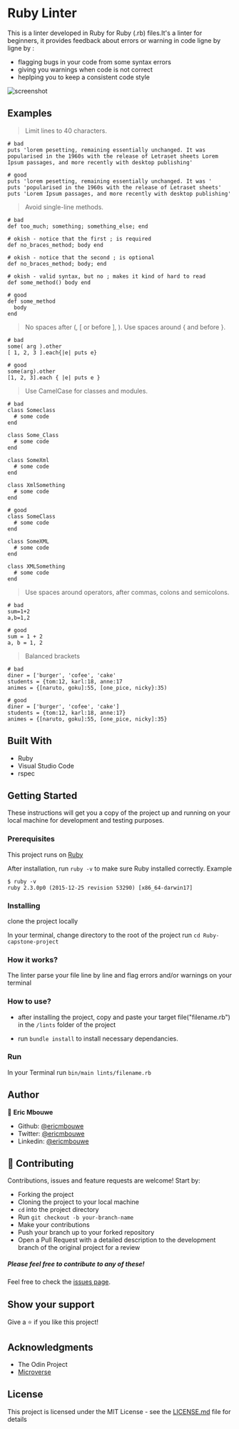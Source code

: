 # Ruby Linter

This is a linter developed in Ruby for Ruby (.rb) files.It's a linter for beginners, it provides feedback about errors or warning in code ligne by ligne by :
- flagging bugs in your code from some syntax errors
- giving you warnings when code is not correct
- heplping you to keep a consistent code style

![screenshot](./linter.PNG)

## Examples

> Limit lines to 40 characters.
```
# bad
puts 'lorem pesetting, remaining essentially unchanged. It was popularised in the 1960s with the release of Letraset sheets Lorem Ipsum passages, and more recently with desktop publishing'

# good
puts 'lorem pesetting, remaining essentially unchanged. It was '
puts 'popularised in the 1960s with the release of Letraset sheets'
puts 'Lorem Ipsum passages, and more recently with desktop publishing'

```

> Avoid single-line methods.
```
# bad
def too_much; something; something_else; end

# okish - notice that the first ; is required
def no_braces_method; body end

# okish - notice that the second ; is optional
def no_braces_method; body; end

# okish - valid syntax, but no ; makes it kind of hard to read
def some_method() body end

# good
def some_method
  body
end

```

> No spaces after (, [ or before ], ). Use spaces around { and before }.
```
# bad
some( arg ).other
[ 1, 2, 3 ].each{|e| puts e}

# good
some(arg).other
[1, 2, 3].each { |e| puts e }

```

> Use CamelCase for classes and modules.
```
# bad
class Someclass
  # some code
end

class Some_Class
  # some code
end

class SomeXml
  # some code
end

class XmlSomething
  # some code
end

# good
class SomeClass
  # some code
end

class SomeXML
  # some code
end

class XMLSomething
  # some code
end

```

> Use spaces around operators, after commas, colons and semicolons.
```
# bad
sum=1+2
a,b=1,2

# good
sum = 1 + 2
a, b = 1, 2

```

> Balanced brackets
```
# bad
diner = ['burger', 'cofee', 'cake'
students = {tom:12, karl:18, anne:17
animes = {[naruto, goku]:55, [one_pice, nicky}:35)

# good
diner = ['burger', 'cofee', 'cake']
students = {tom:12, karl:18, anne:17}
animes = {[naruto, goku]:55, [one_pice, nicky]:35}

```

## Built With

- Ruby
- Visual Studio Code
- rspec


## Getting Started

These instructions will get you a copy of the project up and running on your local machine for development and testing purposes. 

### Prerequisites

This project runs on [Ruby](https://www.ruby-lang.org/en/documentation/installation/)

After installation, run `ruby -v` to make sure Ruby installed correctly. Example
```
$ ruby -v
ruby 2.3.0p0 (2015-12-25 revision 53290) [x86_64-darwin17]
```

### Installing
clone the project locally

In your terminal, change directory to the root of the project run `cd Ruby-capstone-project`

### How it works?
The linter parse your file line by line and flag errors and/or warnings on your terminal

### How to use?
- after installing the project, copy and paste your target file("filename.rb") in the `/lints` folder of the project

- run `bundle install` to install necessary dependancies.

### Run
In your Terminal run `bin/main lints/filename.rb`

## Author

👤 **Eric Mbouwe**

- Github: [@ericmbouwe](https://github.com/ericmbouwe)
- Twitter: [@ericmbouwe](https://twitter.com/ericmbouwe)
- Linkedin: [@ericmbouwe](https://www.linkedin.com/in/ericmbouwe/)

## 🤝 Contributing

Contributions, issues and feature requests are welcome! Start by:

* Forking the project
* Cloning the project to your local machine
* `cd` into the project directory
* Run `git checkout -b your-branch-name`
* Make your contributions
* Push your branch up to your forked repository
* Open a Pull Request with a detailed description to the development branch of the original project for a review

##### Please feel free to contribute to any of these!

Feel free to check the [issues page](https://github.com/ericmbouwe/Ruby-capstone-project/issues).

## Show your support

Give a ⭐️ if you like this project!

## Acknowledgments

- The Odin Project
- [Microverse](microverse.org)


## License

This project is licensed under the MIT License - see the [LICENSE.md](LICENSE.md) file for details